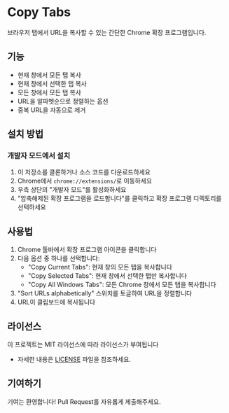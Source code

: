 # Copy Tabs

브라우저 탭에서 URL을 복사할 수 있는 간단한 Chrome 확장 프로그램입니다.

## 기능

- 현재 창에서 모든 탭 복사
- 현재 창에서 선택한 탭 복사
- 모든 창에서 모든 탭 복사
- URL을 알파벳순으로 정렬하는 옵션
- 중복 URL을 자동으로 제거

## 설치 방법

### 개발자 모드에서 설치
1. 이 저장소를 클론하거나 소스 코드를 다운로드하세요
2. Chrome에서 `chrome://extensions/`로 이동하세요
3. 우측 상단의 "개발자 모드"를 활성화하세요
4. "압축해제된 확장 프로그램을 로드합니다"를 클릭하고 확장 프로그램 디렉토리를 선택하세요

## 사용법

1. Chrome 툴바에서 확장 프로그램 아이콘을 클릭합니다
2. 다음 옵션 중 하나를 선택합니다:
   - "Copy Current Tabs": 현재 창의 모든 탭을 복사합니다
   - "Copy Selected Tabs": 현재 창에서 선택한 탭만 복사합니다
   - "Copy All Windows Tabs": 모든 Chrome 창에서 모든 탭을 복사합니다
3. "Sort URLs alphabetically" 스위치를 토글하여 URL을 정렬합니다
4. URL이 클립보드에 복사됩니다

## 라이선스

이 프로젝트는 MIT 라이선스에 따라 라이선스가 부여됩니다   
- 자세한 내용은 [LICENSE](LICENSE) 파일을 참조하세요.

## 기여하기

기여는 환영합니다! Pull Request를 자유롭게 제출해주세요.
